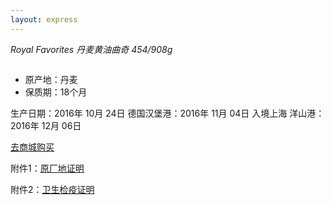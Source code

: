 ```yaml
---
layout: express
---
```



*Royal Favorites 丹麦黄油曲奇 454/908g*

<img class="rounded mx-auto d-block img-thumbnail" alt="" src="{{site.img_host}}/trans-2016-10-cookie.png?imageView2/0/format/jpg/q/75|imageslim"/>

* 原产地：丹麦
* 保质期：18个月

<span class="alert-warning btn btn-lg btn-block">
生产日期：2016年 10月 24日
</span>

<span class="alert-warning btn btn-lg btn-block">
德国汉堡港：2016年 11月 04日
</span>

<span class="alert-warning btn btn-lg btn-block">
入境上海 洋山港：2016年 12月 06日
</span>


<a href="http://mp.weixin.qq.com/bizmall/malldetail?id=&pid=pBd4ms9X3eMs-pbk2qIuVUI3WCbs&biz=MzAwNTY2ODg2OQ==&scene=&action=show_detail&showwxpaytitle=1#wechat_redirect" class="btn btn-primary btn-lg btn-block">去商城购买</a>

附件1：<a href="{{site.img_host}}/cookie-cer-1.jpg">原厂地证明</a>

附件2：<a href="{{site.img_host}}/cookie-cer-2.jpg">卫生检疫证明</a>
